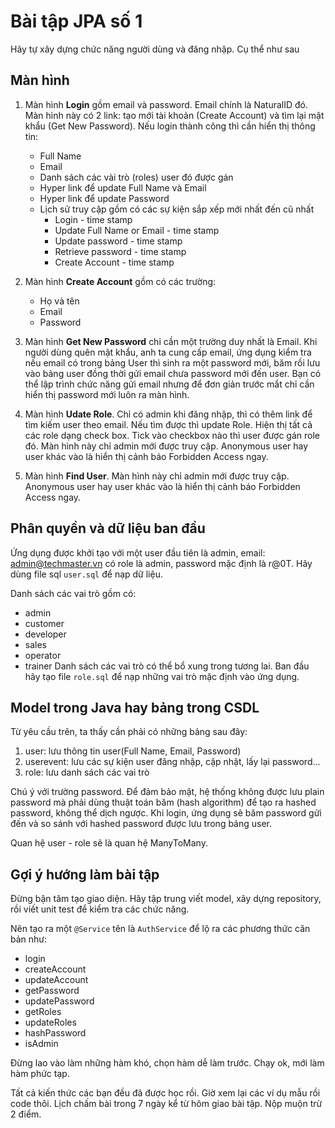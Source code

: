 # Bài tập JPA số 1

Hãy tự xây dựng chức năng người dùng và đăng nhập. Cụ thể như sau


## Màn hình
1. Màn hình **Login** gồm email và password. Email chính là NaturalID đó. Màn hình này có 2 link: tạo mới tài khoản (Create Account) và tìm lại mật khẩu (Get New Password). Nếu login thành công thì cần hiển thị thông tin:
   - Full Name
   - Email
   - Danh sách các vài trò (roles) user đó được gán
   - Hyper link để update Full Name và Email
   - Hyper link để update Password
   - Lịch sử truy cập gồm có các sự kiện sắp xếp mới nhất đến cũ nhất
     - Login - time stamp
     - Update Full Name or Email - time stamp
     - Update password - time stamp
     - Retrieve password - time stamp
     - Create Account - time stamp
   
2. Màn hình **Create Account** gồm có các trường:
   - Họ và tên
   - Email
   - Password

3. Màn hình **Get New Password** chỉ cần một trường duy nhất là Email. Khi người dùng quên mật khẩu, anh ta cung cấp email, ứng dụng kiểm tra nếu email có trong bảng User thì sinh ra một password mới, băm rồi lưu vào bảng user đồng thời gửi email chưa password mới đến user. Bạn có thể lập trình chức năng gửi email nhưng để đơn giản trước mắt chỉ cần hiển thị password mới luôn ra màn hình.

4. Màn hình **Udate Role**. Chỉ có admin khi đăng nhập, thì có thêm link để tìm kiếm user theo email. Nếu tìm được thì update Role.
Hiện thị tất cả các role dạng check box. Tick vào checkbox nào thì user được gán role đó.
Màn hình này chỉ admin mới được truy cập. Anonymous user hay user khác vào là hiển thị cảnh báo Forbidden Access ngay.

5. Màn hình **Find User**. Màn hình này chỉ admin mới được truy cập. Anonymous user hay user khác vào là hiển thị cảnh báo Forbidden Access ngay.

## Phân quyền và dữ liệu ban đầu
Ứng dụng được khởi tạo với một user đầu tiên là admin, email: admin@techmaster.vn có role là admin, password mặc định là r@0T. Hãy dùng file sql  ```user.sql``` để nạp dữ liệu.

Danh sách các vai trò gồm có:
- admin
- customer
- developer
- sales
- operator
- trainer
Danh sách các vai trò có thể bổ xung trong tương lai. Ban đầu hãy tạo file ```role.sql``` để nạp những vai trò mặc định vào ứng dụng.

## Model trong Java hay bảng trong CSDL
Từ yêu cầu trên, ta thấy cần phải có những bảng sau đây:
1. user: lưu thông tin user(Full Name, Email, Password)
2. userevent: lưu các sự kiện user đăng nhập, cập nhật, lấy lại password...
3. role: lưu danh sách các vai trò

Chú ý với trường password. Để đảm bảo mật, hệ thống không được lưu plain password mà phải dùng thuật toán băm (hash algorithm) để tạo ra hashed password, không thể dịch ngược.
Khi login, ứng dụng sẽ băm password gửi đến và so sánh với hashed password được lưu trong bảng user.

Quan hệ user - role sẽ là quan hệ ManyToMany.

## Gợi ý hướng làm bài tập

Đừng bận tâm tạo giao diện. Hãy tập trung viết model, xây dựng repository, rồi viết unit test để kiểm tra các chức năng.

Nên tạo ra một ```@Service``` tên là ```AuthService``` để lộ ra các phương thức căn bản như:
- login
- createAccount
- updateAccount
- getPassword
- updatePassword
- getRoles
- updateRoles
- hashPassword
- isAdmin

Đừng lao vào làm những hàm khó, chọn hàm dễ làm trước. Chạy ok, mới làm hàm phức tạp.

Tất cả kiến thức các bạn đều đã được học rồi. Giờ xem lại các ví dụ mẫu rồi code thôi.
Lịch chấm bài trong 7 ngày kể từ hôm giao bài tập. Nộp muộn trừ 2 điểm.